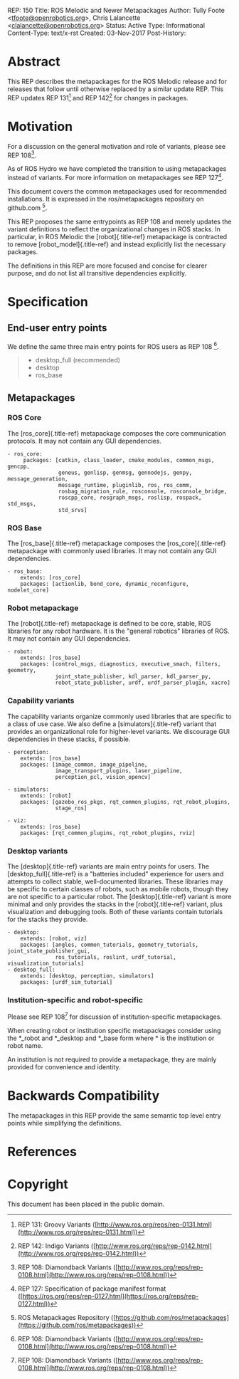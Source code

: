 REP: 150 Title: ROS Melodic and Newer Metapackages Author: Tully Foote \<<tfoote@openrobotics.org>\>, Chris Lalancette \<<clalancette@openrobotics.org>\> Status: Active Type: Informational Content-Type: text/x-rst Created: 03-Nov-2017 Post-History:

# Abstract

This REP describes the metapackages for the ROS Melodic release and for releases that follow until otherwise replaced by a similar update REP. This REP updates REP 131[^1] and REP 142[^2] for changes in packages.

# Motivation

For a discussion on the general motivation and role of variants, please see REP 108[^3].

As of ROS Hydro we have completed the transition to using metapackages instead of variants. For more information on metapackages see REP 127[^4].

This document covers the common metapackages used for recommended installations. It is expressed in the ros/metapackages repository on github.com [^5].

This REP proposes the same entrypoints as REP 108 and merely updates the variant definitions to reflect the organizational changes in ROS stacks. In particular, in ROS Melodic the [robot]{.title-ref} metapackage is contracted to remove [robot_model]{.title-ref} and instead explicitly list the necessary packages.

The definitions in this REP are more focused and concise for clearer purpose, and do not list all transitive dependencies explicitly.

# Specification

## End-user entry points

We define the same three main entry points for ROS users as REP 108 [^6].

> - desktop_full (recommended)
> - desktop
> - ros_base

## Metapackages

### ROS Core

The [ros_core]{.title-ref} metapackage composes the core communication protocols. It may not contain any GUI dependencies.

```
- ros_core:
     packages: [catkin, class_loader, cmake_modules, common_msgs, gencpp,
                geneus, genlisp, genmsg, gennodejs, genpy, message_generation,
                message_runtime, pluginlib, ros, ros_comm,
                rosbag_migration_rule, rosconsole, rosconsole_bridge,
                roscpp_core, rosgraph_msgs, roslisp, rospack, std_msgs,
                std_srvs]
```

### ROS Base

The [ros_base]{.title-ref} metapackage composes the [ros_core]{.title-ref} metapackage with commonly used libraries. It may not contain any GUI dependencies.

```
- ros_base:
    extends: [ros_core]
    packages: [actionlib, bond_core, dynamic_reconfigure, nodelet_core]
```

### Robot metapackage

The [robot]{.title-ref} metapackage is defined to be core, stable, ROS libraries for any robot hardware. It is the \"general robotics\" libraries of ROS. It may not contain any GUI dependencies.

```
- robot:
    extends: [ros_base]
    packages: [control_msgs, diagnostics, executive_smach, filters, geometry,
               joint_state_publisher, kdl_parser, kdl_parser_py,
               robot_state_publisher, urdf, urdf_parser_plugin, xacro]
```

### Capability variants

The capability variants organize commonly used libraries that are specific to a class of use case. We also define a [simulators]{.title-ref} variant that provides an organizational role for higher-level variants. We discourage GUI dependencies in these stacks, if possible.

```
- perception:
    extends: [ros_base]
    packages: [image_common, image_pipeline,
               image_transport_plugins, laser_pipeline,
               perception_pcl, vision_opencv]

- simulators:
    extends: [robot]
    packages: [gazebo_ros_pkgs, rqt_common_plugins, rqt_robot_plugins,
               stage_ros]

- viz:
    extends: [ros_base]
    packages: [rqt_common_plugins, rqt_robot_plugins, rviz]
```

### Desktop variants

The [desktop]{.title-ref} variants are main entry points for users. The [desktop_full]{.title-ref} is a \"batteries included\" experience for users and attempts to collect stable, well-documented libraries. These libraries may be specific to certain classes of robots, such as mobile robots, though they are not specific to a particular robot. The [desktop]{.title-ref} variant is more minimal and only provides the stacks in the [robot]{.title-ref} variant, plus visualization and debugging tools. Both of these variants contain tutorials for the stacks they provide.

```
- desktop:
    extends: [robot, viz]
    packages: [angles, common_tutorials, geometry_tutorials, joint_state_publisher_gui,
               ros_tutorials, roslint, urdf_tutorial, visualization_tutorials]
- desktop_full:
    extends: [desktop, perception, simulators]
    packages: [urdf_sim_tutorial]
```

### Institution-specific and robot-specific

Please see REP 108[^7] for discussion of institution-specific metapackages.

When creating robot or institution specific metapackages consider using the \*\_robot and \*\_desktop and \*\_base form where \* is the institution or robot name.

An institution is not required to provide a metapackage, they are mainly provided for convenience and identity.

# Backwards Compatibility

The metapackages in this REP provide the same semantic top level entry points while simplifying the definitions.

# References

# Copyright

This document has been placed in the public domain.

[^1]: REP 131: Groovy Variants ([http://www.ros.org/reps/rep-0131.html](http://www.ros.org/reps/rep-0131.html))


[^2]: REP 142: Indigo Variants ([http://www.ros.org/reps/rep-0142.html](http://www.ros.org/reps/rep-0142.html))


[^3]: REP 108: Diamondback Variants ([http://www.ros.org/reps/rep-0108.html](http://www.ros.org/reps/rep-0108.html))


[^4]: REP 127: Specification of package manifest format ([https://ros.org/reps/rep-0127.html](https://ros.org/reps/rep-0127.html))


[^5]: ROS Metapackages Repository ([https://github.com/ros/metapackages](https://github.com/ros/metapackages))


[^6]: REP 108: Diamondback Variants ([http://www.ros.org/reps/rep-0108.html](http://www.ros.org/reps/rep-0108.html))


[^7]: REP 108: Diamondback Variants ([http://www.ros.org/reps/rep-0108.html](http://www.ros.org/reps/rep-0108.html))
